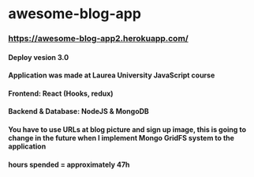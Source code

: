 # awesome-blog-app
### https://awesome-blog-app2.herokuapp.com/
#### Deploy vesion 3.0
#### Application was made at Laurea University JavaScript course
#### Frontend: React (Hooks, redux)
#### Backend & Database: NodeJS & MongoDB


#### You have to use URLs at blog picture and sign up image, this is going to change in the future when I implement Mongo GridFS system to the application

#### hours spended = approximately 47h

